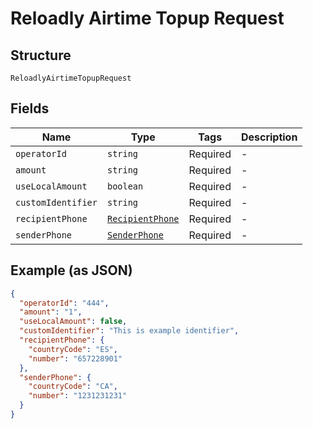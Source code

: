 
# Reloadly Airtime Topup Request

## Structure

`ReloadlyAirtimeTopupRequest`

## Fields

| Name | Type | Tags | Description |
|  --- | --- | --- | --- |
| `operatorId` | `string` | Required | - |
| `amount` | `string` | Required | - |
| `useLocalAmount` | `boolean` | Required | - |
| `customIdentifier` | `string` | Required | - |
| `recipientPhone` | [`RecipientPhone`](../../doc/models/recipient-phone.md) | Required | - |
| `senderPhone` | [`SenderPhone`](../../doc/models/sender-phone.md) | Required | - |

## Example (as JSON)

```json
{
  "operatorId": "444",
  "amount": "1",
  "useLocalAmount": false,
  "customIdentifier": "This is example identifier",
  "recipientPhone": {
    "countryCode": "ES",
    "number": "657228901"
  },
  "senderPhone": {
    "countryCode": "CA",
    "number": "1231231231"
  }
}
```


